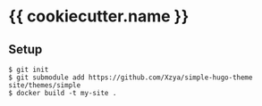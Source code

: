 # {{ cookiecutter.name }}

## Setup

```
$ git init
$ git submodule add https://github.com/Xzya/simple-hugo-theme site/themes/simple
$ docker build -t my-site .
```
